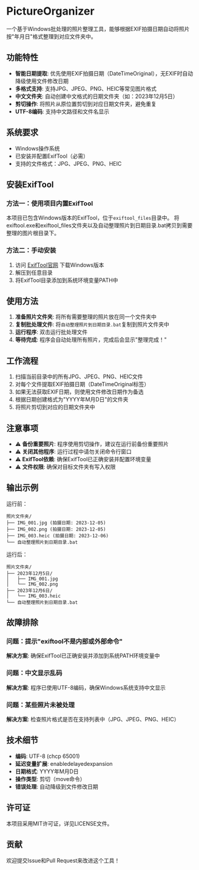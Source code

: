 # PictureOrganizer

一个基于Windows批处理的照片整理工具，能够根据EXIF拍摄日期自动将照片按"年月日"格式整理到对应文件夹中。

## 功能特性

- **智能日期提取**: 优先使用EXIF拍摄日期（DateTimeOriginal），无EXIF时自动降级使用文件修改日期
- **多格式支持**: 支持JPG、JPEG、PNG、HEIC等常见图片格式
- **中文文件夹**: 自动创建中文格式的日期文件夹（如：2023年12月5日）
- **剪切操作**: 将照片从原位置剪切到对应日期文件夹，避免重复
- **UTF-8编码**: 支持中文路径和文件名显示

## 系统要求

- Windows操作系统
- 已安装并配置ExifTool（必需）
- 支持的文件格式：JPG、JPEG、PNG、HEIC

## 安装ExifTool

### 方法一：使用项目内置ExifTool
本项目已包含Windows版本的ExifTool，位于`exiftool_files`目录中。
将exiftool.exe和exiftool_files文件夹以及自动整理照片到日期目录.bat拷贝到需要整理的图片根目录下。

### 方法二：手动安装
1. 访问 [ExifTool官网](https://exiftool.org/) 下载Windows版本
2. 解压到任意目录
3. 将ExifTool目录添加到系统环境变量PATH中

## 使用方法

1. **准备照片文件夹**: 将所有需要整理的照片放在同一个文件夹中
2. **复制批处理文件**: 将`自动整理照片到日期目录.bat`复制到照片文件夹中
3. **运行程序**: 双击运行批处理文件
4. **等待完成**: 程序会自动处理所有照片，完成后会显示"整理完成！"

## 工作流程

1. 扫描当前目录中的所有JPG、JPEG、PNG、HEIC文件
2. 对每个文件提取EXIF拍摄日期（DateTimeOriginal标签）
3. 如果无法获取EXIF日期，则使用文件修改日期作为备选
4. 根据日期创建格式为"YYYY年M月D日"的文件夹
5. 将照片剪切到对应的日期文件夹中

## 注意事项

- ⚠️ **备份重要照片**: 程序使用剪切操作，建议在运行前备份重要照片
- ⚠️ **关闭其他程序**: 运行过程中请勿关闭命令行窗口
- ⚠️ **ExifTool依赖**: 确保ExifTool已正确安装并配置环境变量
- ⚠️ **文件权限**: 确保对目标文件夹有写入权限

## 输出示例

运行前：
```
照片文件夹/
├── IMG_001.jpg (拍摄日期: 2023-12-05)
├── IMG_002.png (拍摄日期: 2023-12-05)
├── IMG_003.heic (拍摄日期: 2023-12-06)
└── 自动整理照片到日期目录.bat
```

运行后：
```
照片文件夹/
├── 2023年12月5日/
│   ├── IMG_001.jpg
│   └── IMG_002.png
├── 2023年12月6日/
│   └── IMG_003.heic
└── 自动整理照片到日期目录.bat
```

## 故障排除

### 问题：提示"exiftool不是内部或外部命令"
**解决方案**: 确保ExifTool已正确安装并添加到系统PATH环境变量中

### 问题：中文显示乱码
**解决方案**: 程序已使用UTF-8编码，确保Windows系统支持中文显示

### 问题：某些照片未被处理
**解决方案**: 检查照片格式是否在支持列表中（JPG、JPEG、PNG、HEIC）

## 技术细节

- **编码**: UTF-8 (chcp 65001)
- **延迟变量扩展**: enabledelayedexpansion
- **日期格式**: YYYY年M月D日
- **操作类型**: 剪切（move命令）
- **错误处理**: 自动降级到文件修改日期

## 许可证

本项目采用MIT许可证，详见LICENSE文件。

## 贡献

欢迎提交Issue和Pull Request来改进这个工具！
